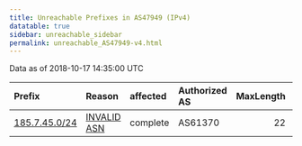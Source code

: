 ```yaml
---
title: Unreachable Prefixes in AS47949 (IPv4)
datatable: true
sidebar: unreachable_sidebar
permalink: unreachable_AS47949-v4.html
---
```


Data as of 2018-10-17 14:35:00 UTC


<div class="datatable-begin"></div>

| Prefix                                               | Reason                                                                                               | affected   | Authorized AS   |   MaxLength | Anchor                                         |   unreachable /24s |
|:-----------------------------------------------------|:-----------------------------------------------------------------------------------------------------|:-----------|:----------------|------------:|:-----------------------------------------------|-------------------:|
| [185.7.45.0/24](https://stat.ripe.net/185.7.45.0/24) | [INVALID ASN](https://rpki-validator.ripe.net/announcement-preview?asn=AS47949&prefix=185.7.45.0/24) | complete   | AS61370         |          22 | [RIPE](unreachable_RIPE_NCC_RPKI_Root-v4.html) |                  1 |

<div class="datatable-end"></div>